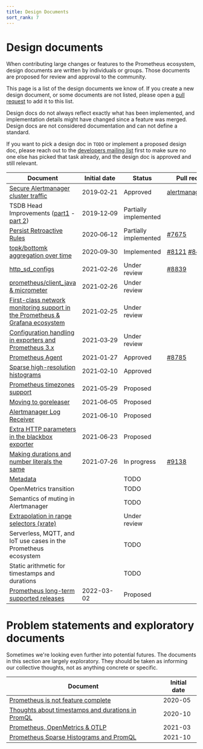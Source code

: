 ```yaml
---
title: Design Documents
sort_rank: 7
---
```


# Design documents

When contributing large changes or features to the Prometheus ecosystem, design
documents are written by individuals or groups. Those documents are proposed for
review and approval to the community.

This page is a list of the design documents we know of. If you create a new
design document, or some documents are not listed, please open a [pull
request](https://github.com/prometheus/docs/) to add it to this list.

Design docs do not always reflect exactly what has been implemented, and
implementation details might have changed since a feature was merged. Design
docs are not considered documentation and can not define a standard.

If you want to pick a design doc in `TODO` or implement a proposed design doc,
please reach out to the [developers mailing list](/community) first to make sure
no one else has picked that task already, and the design doc is approved and
still relevant.

| Document | Initial date | Status | Pull requests |
| -------- | ------------ | ------ | ------------- |
| [Secure Alertmanager cluster traffic](https://github.com/prometheus/alertmanager/blob/master/doc/design/secure-cluster-traffic.md) | 2019‑02‑21 | Approved | [alertmanager#2237](https://github.com/prometheus/alertmanager/pull/2237) |
| TSDB Head Improvements ([part1](https://docs.google.com/document/d/184urkLQnM7rqLmGvS66I15jU2pyPk_qwd8v_qDlXczo/edit) - [part 2](https://docs.google.com/document/d/1pnEsxB0CDLOxQipGw_vhkJpoDZfZPs_KjqCriumDAXQ/edit)) | 2019‑12‑09 | Partially implemented | |
| [Persist Retroactive Rules](https://docs.google.com/document/d/16s_-RxYwQYcb4G4mvpmjPolEbD24o54a1LPqJ538Vhc/edit) | 2020‑06‑12 | Partially implemented | [#7675](https://github.com/prometheus/prometheus/pull/7675) |
| [topk/bottomk aggregation over time](https://docs.google.com/document/d/1uSbD3T2beM-iX4-Hp7V074bzBRiRNlqUdcWP6JTDQSs/edit) | 2020‑09‑30 | Implemented | [#8121](https://github.com/prometheus/prometheus/pull/8121) [#8425](https://github.com/prometheus/prometheus/pull/8425) |
| [http\_sd\_configs](https://docs.google.com/document/d/1tVeuzjpU4-TiYPNWJXKmcyIuZF6A2tUq270RbBT5zho/edit) | 2021‑02‑26 | Under review | [#8839](https://github.com/prometheus/prometheus/pull/8839) |
| [prometheus/client\_java & micrometer](https://docs.google.com/document/d/1vROky2aIw3kAllfi95gwDJy5P2DyWnCihsjPXGpLwwo/edit) | 2021‑02‑26 | Under review | |
| [First-class network monitoring support in the Prometheus & Grafana ecosystem](https://docs.google.com/document/d/1oEpjiWfTHF352NCAOGolwij3EIkrprCkdQmaQMpjg4M/edit) | 2021‑02‑25 | Under review | |
| [Configuration handling in exporters and Prometheus 3.x](https://docs.google.com/document/d/1BK_Gc3ixoWyxr9F5qGC07HEcfDPtb6z96mfqoGyz52Y/edit) | 2021‑03‑29 | Under review | |
| [Prometheus Agent](https://docs.google.com/document/d/1cCcoFgjDFwU2n823tKuMvrIhzHty4UDyn0IcfUHiyyI/edit) | 2021‑01‑27 | Approved | [#8785](https://github.com/prometheus/prometheus/pull/8785) |
| [Sparse high-resolution histograms](https://docs.google.com/document/d/1cLNv3aufPZb3fNfaJgdaRBZsInZKKIHo9E6HinJVbpM/edit) | 2021‑02‑10 | Approved | |
| [Prometheus timezones support](https://docs.google.com/document/d/1xfw1Lb1GIRZB_-4iFVGkgwnpwuBemWfxYqFdBm7APsE/edit) | 2021‑05‑29 | Proposed | |
| [Moving to goreleaser](https://docs.google.com/document/d/16LOT2wK-jntlU-EFADfaEF3YbKH81U9Zl_PvSu4qVwo/edit) | 2021‑06‑05 | Proposed |
| [Alertmanager Log Receiver](https://docs.google.com/document/d/1Oevu2stHVGAupzmc9C7_wW5nTb_CJ6Ut72viXfve6zI/edit) | 2021‑06‑10 | Proposed |
| [Extra HTTP parameters in the blackbox exporter](https://docs.google.com/document/d/1VwqXi2TOb5KXaZY6Iio7411x64pJao3GusX8MqYsJ2g/edit) | 2021‑06‑23 | Proposed | |
| [Making durations and number literals the same](https://docs.google.com/document/d/1LaZfknXuuRWGtQSbULoMtclQhuLUMrdwg15wMvoBvCQ/edit) | 2021‑07‑26 | In progress | [#9138](https://github.com/prometheus/prometheus/pull/9138) |
| [Metadata](https://docs.google.com/document/d/1XiZePSjwU4X5iaIgCIvLzljJzl8lRAdvputuborUcaQ/edit) | | TODO | |
| OpenMetrics transition | | TODO | |
| Semantics of muting in Alertmanager | | TODO | |
| [Extrapolation in range selectors (xrate)](https://docs.google.com/document/d/1y2Mp041_2v0blnKnZk7keCnJZICeK2YWUQuXH_m4DVc/edit#) | | Under review | |
| Serverless, MQTT, and IoT use cases in the Prometheus ecosystem | | TODO | |
| Static arithmetic for timestamps and durations | | TODO | |
| [Prometheus long-term supported releases](https://docs.google.com/document/d/1wCXLnvh460UG10Mw019UbYMWDwSWWdvgwY61LHY0A0w/edit) | 2022-03-02 | Proposed | |

# Problem statements and exploratory documents

Sometimes we're looking even further into potential futures. The documents in
this section are largely exploratory. They should be taken as informing our
collective thoughts, not as anything concrete or specific.

| Document | Initial date |
| -------- | ------------ |
| [Prometheus is not feature complete](https://docs.google.com/document/d/1lEP7pGYM2-5GT9fAIDqrOecG86VRU8-1qAV8b6xZ29Q) | 2020-05 |
| [Thoughts about timestamps and durations in PromQL]() | 2020-10 |
| [Prometheus, OpenMetrics & OTLP](https://docs.google.com/document/d/1hn-u6WKLHxIsqYT1_u6eh94lyQeXrFaAouMshJcQFXs) | 2021-03 |
| [Prometheus Sparse Histograms and PromQL](https://docs.google.com/document/d/1ch6ru8GKg03N02jRjYriurt-CZqUVY09evPg6yKTA1s/edit) | 2021-10 |
